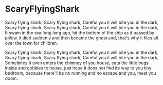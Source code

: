 # ScaryFlyingShark

Scary flying shark,
Scary flying shark,
Careful you it will bite you in the dark,
Scary flying shark,
Scary flying shark,
Careful you it will bite you in the dark,
It swam in the sea long long ago,
hit the bottom of the ship as it passed by pillow,
it died suddenly and then became the ghost and,
that's why it flies all over the town for children.

Scary flying shark,
Scary flying shark,
Careful you it will bite you in the dark,
Scary flying shark,
Scary flying shark,
Careful you it will bite you in the dark,
Sometimes it even enters the chimney of you house,
eats the little bugs inside and gobbles to house,
just hope it does not find its way to you tiny bedroom,
because there'll be no running and no escape and you,
meet you doom.
